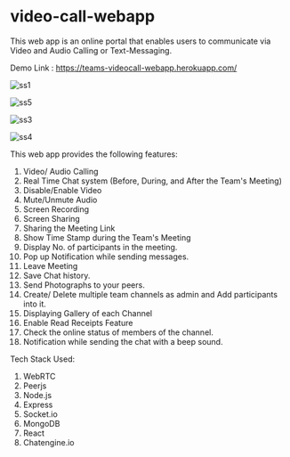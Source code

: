 # video-call-webapp
This web app is an online portal that enables users to communicate via Video and Audio Calling or Text-Messaging.

Demo Link : https://teams-videocall-webapp.herokuapp.com/

![ss1](https://user-images.githubusercontent.com/59473485/125424577-ebf7dc8f-e561-42e9-b051-a1e466be3619.png)


![ss5](https://user-images.githubusercontent.com/59473485/125425454-3f1133a5-a525-4b44-bbb2-e97ef2eb033b.png) 

![ss3](https://user-images.githubusercontent.com/59473485/125424749-ab757a51-e824-40f8-97fe-f7ee7b58da93.png)

![ss4](https://user-images.githubusercontent.com/59473485/125424756-0d24d4e2-bee7-4455-b1a5-7b09de5910d0.png)



This web app provides the following features:
1. Video/ Audio Calling
2. Real Time Chat system (Before, During, and After the Team's Meeting)
3. Disable/Enable Video
4. Mute/Unmute Audio
5. Screen Recording
6. Screen Sharing
7. Sharing the Meeting Link
8. Show Time Stamp during the Team's Meeting
9. Display No. of participants in the meeting.
10. Pop up Notification while sending messages.
11. Leave Meeting
12. Save Chat history.
13. Send Photographs to your peers.
14. Create/ Delete multiple team channels as admin and Add participants into it.
15. Displaying Gallery of each Channel
16. Enable Read Receipts Feature
17. Check the online status of members of the channel.
18. Notification while sending the chat with a beep sound.

Tech Stack Used:
1. WebRTC 
2. Peerjs
3. Node.js
4. Express
5. Socket.io
6. MongoDB
7. React
8. Chatengine.io
